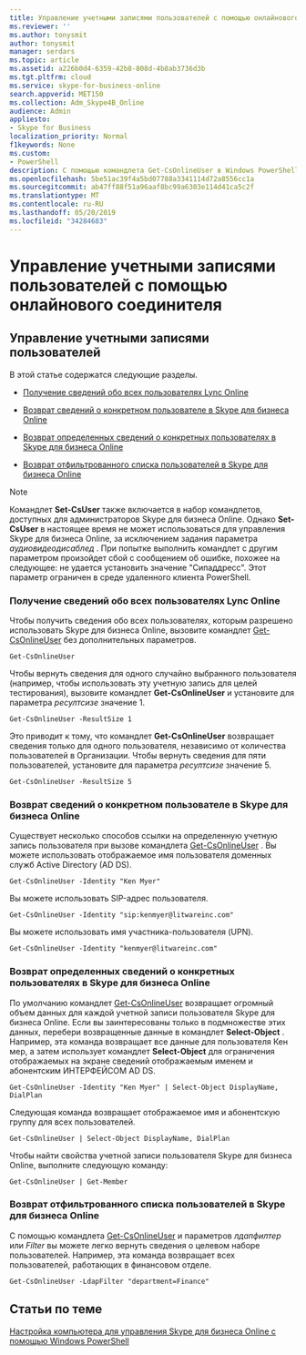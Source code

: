 ```yaml
---
title: Управление учетными записями пользователей с помощью онлайнового соединителя
ms.reviewer: ''
ms.author: tonysmit
author: tonysmit
manager: serdars
ms.topic: article
ms.assetid: a226b0d4-6359-42b8-808d-4b8ab3736d3b
ms.tgt.pltfrm: cloud
ms.service: skype-for-business-online
search.appverid: MET150
ms.collection: Adm_Skype4B_Online
audience: Admin
appliesto:
- Skype for Business
localization_priority: Normal
f1keywords: None
ms.custom:
- PowerShell
description: С помощью командлета Get-CsOnlineUser в Windows PowerShell можно получить сведения о пользователях Skype для бизнеса Online в вашей организации.
ms.openlocfilehash: 5be51ac39f4a5bd07788a3341114d72a8556cc1a
ms.sourcegitcommit: ab47ff88f51a96aaf8bc99a6303e114d41ca5c2f
ms.translationtype: MT
ms.contentlocale: ru-RU
ms.lasthandoff: 05/20/2019
ms.locfileid: "34284683"
---
```

# <a name="manage-user-accounts-using-the-online-connector"></a>Управление учетными записями пользователей с помощью онлайнового соединителя

## <a name="manage-user-accounts"></a>Управление учетными записями пользователей

В этой статье содержатся следующие разделы.

- [Получение сведений обо всех пользователях Lync Online](manage-user-accounts-using-the-online-connector.md#BKAllUsers)

- [Возврат сведений о конкретном пользователе в Skype для бизнеса Online](manage-user-accounts-using-the-online-connector.md#BKSpecificUser)

- [Возврат определенных сведений о конкретных пользователях в Skype для бизнеса Online](manage-user-accounts-using-the-online-connector.md#BKSpecificUsers)

- [Возврат отфильтрованного списка пользователей в Skype для бизнеса Online](manage-user-accounts-using-the-online-connector.md#BKListofUsers)

> [!NOTE]
> Командлет **Set-CsUser** также включается в набор командлетов, доступных для администраторов Skype для бизнеса Online. Однако **Set-CsUser** в настоящее время не может использоваться для управления Skype для бизнеса Online, за исключением задания параметра _аудиовидеодисаблед_ . При попытке выполнить командлет с другим параметром произойдет сбой с сообщением об ошибке, похожее на следующее: не удается установить значение "Сипаддресс". Этот параметр ограничен в среде удаленного клиента PowerShell.

### <a name="return-information-about-all-your-skype-for-business-online-users"></a>Получение сведений обо всех пользователях Lync Online
<a name="BKAllUsers"> </a>

Чтобы получить сведения обо всех пользователях, которым разрешено использовать Skype для бизнеса Online, вызовите командлет [Get-CsOnlineUser](https://go.microsoft.com/fwlink/p/?linkid=849603) без дополнительных параметров.

```
Get-CsOnlineUser
```

Чтобы вернуть сведения для одного случайно выбранного пользователя (например, чтобы использовать эту учетную запись для целей тестирования), вызовите командлет **Get-CsOnlineUser** и установите для параметра _ресултсизе_ значение 1.

```
Get-CsOnlineUser -ResultSize 1
```

Это приводит к тому, что командлет **Get-CsOnlineUser** возвращает сведения только для одного пользователя, независимо от количества пользователей в Организации. Чтобы вернуть сведения для пяти пользователей, установите для параметра _ресултсизе_ значение 5.

```
Get-CsOnlineUser -ResultSize 5
```

### <a name="return-information-for-a-specific-user-in-skype-for-business-online"></a>Возврат сведений о конкретном пользователе в Skype для бизнеса Online
<a name="BKSpecificUser"> </a>

Существует несколько способов ссылки на определенную учетную запись пользователя при вызове командлета [Get-CsOnlineUser](https://go.microsoft.com/fwlink/p/?linkid=849603) . Вы можете использовать отображаемое имя пользователя доменных служб Active Directory (AD DS).

```
Get-CsOnlineUser -Identity "Ken Myer"
```

Вы можете использовать SIP-адрес пользователя.

```
Get-CsOnlineUser -Identity "sip:kenmyer@litwareinc.com"
```

Вы можете использовать имя участника-пользователя (UPN).

```
Get-CsOnlineUser -Identity "kenmyer@litwareinc.com"
```

### <a name="return-specific-information-for-specific-users-in-skype-for-business-online"></a>Возврат определенных сведений о конкретных пользователях в Skype для бизнеса Online
<a name="BKSpecificUsers"> </a>

По умолчанию командлет [Get-CsOnlineUser](https://technet.microsoft.com/library/2bfafd70-a7d9-4308-a353-5ecf44249b53.aspx) возвращает огромный объем данных для каждой учетной записи пользователя Skype для бизнеса Online. Если вы заинтересованы только в подмножестве этих данных, перебери возвращенные данные в командлет **Select-Object** . Например, эта команда возвращает все данные для пользователя Кен мер, а затем использует командлет **Select-Object** для ограничения отображаемых на экране сведений отображаемым именем и абонентским ИНТЕРФЕЙСОМ AD DS.

```
Get-CsOnlineUser -Identity "Ken Myer" | Select-Object DisplayName, DialPlan
```

Следующая команда возвращает отображаемое имя и абонентскую группу для всех пользователей.

```
Get-CsOnlineUser | Select-Object DisplayName, DialPlan
```

Чтобы найти свойства учетной записи пользователя Skype для бизнеса Online, выполните следующую команду:

```
Get-CsOnlineUser | Get-Member
```

### <a name="return-a-filtered-list-of-users-in-skype-for-business-online"></a>Возврат отфильтрованного списка пользователей в Skype для бизнеса Online
<a name="BKListofUsers"> </a>

С помощью командлета [Get-CsOnlineUser](https://go.microsoft.com/fwlink/p/?linkid=849603) и параметров _лдапфилтер_ или _Filter_ вы можете легко вернуть сведения о целевом наборе пользователей. Например, эта команда возвращает всех пользователей, работающих в финансовом отделе.

```
Get-CsOnlineUser -LdapFilter "department=Finance"
```

## <a name="related-topics"></a>Статьи по теме
[Настройка компьютера для управления Skype для бизнеса Online с помощью Windows PowerShell](set-up-your-computer-for-windows-powershell.md)


